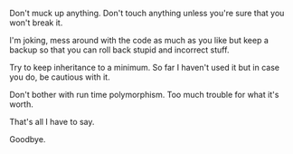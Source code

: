 Don't muck up anything. Don't touch anything unless you're sure that you won't break it. 

I'm joking, mess around with the code as much as you like but keep a backup so that you can roll back stupid and incorrect stuff.

Try to keep inheritance to a minimum. So far I haven't used it but in case you do, be cautious with it.

Don't bother with run time polymorphism. Too much trouble for what it's worth.

That's all I have to say.

Goodbye.
